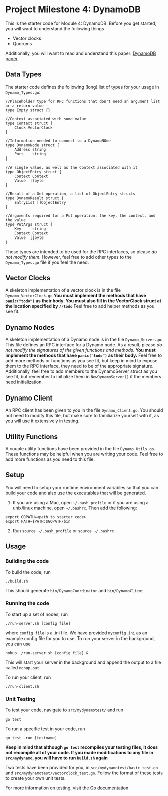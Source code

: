 # Project Milestone 4: DynamoDB

This is the starter code for Module 4: DynamoDB. Before you get started, you will want to understand the following things
- Vector clocks
- Quorums

Additionally, you will want to read and understand this paper: [DynamoDB paper](https://www.allthingsdistributed.com/files/amazon-dynamo-sosp2007.pdf)

## Data Types
The starter code defines the following (long) list of types for your usage in `Dynamo_Types.go`:
```golang
//Placeholder type for RPC functions that don't need an argument list or a return value
type Empty struct {}

//Context associated with some value
type Context struct {
    Clock VectorClock
}

//Information needed to connect to a DynamoNOde
type DynamoNode struct {
    Address string
    Port    string
}

//A single value, as well as the Context associated with it
type ObjectEntry struct {
    Context Context
    Value  []byte
}

//Result of a Get operation, a list of ObjectEntry structs
type DynamoResult struct {
    EntryList []ObjectEntry
}

//Arguments required for a Put operation: the key, the context, and the value
type PutArgs struct {
    Key     string
    Context Context
    Value  []byte
}
```
These types are intended to be used for the RPC interfaces, so please *do not modify them*. However, feel free to add other types to the `Dynamo_Types.go` file if you feel the need.

## Vector Clocks
A skeleton implementation of a vector clock is in the file `Dynamo_VectorClock.go` **You must implement the methods that have `panic("todo")` as their body. You must also fill in the VectorClock struct at the location specified by `//todo`** Feel free to add helper methods as you see fit.

## Dynamo Nodes
A skeleton implementation of a Dynamo node is in the file `Dynamo_Server.go`. This file defines an RPC interface for a Dynamo node. As a result, please *do not modify the signatures of the given functions and methods*. 
**You must implement the methods that have `panic("todo")` as their body.** Feel free to add more methods or functions as you see fit, but keep in mind to expose them to the RPC interface, they need to be of the appropriate signature.
Additionally, feel free to add members to the DynamoServer struct as you see fit, but remember to initialize them in `NewDynamoServer()` if the members need initialization.

## Dynamo Client
An RPC client has been given to you in the file `Dynamo_Client.go`. You should not need to modify this file, but 
make sure to familiarize yourself with it, as you will use it extensively in testing.

## Utility Functions
A couple utility functions have been provided in the file `Dynamo_Utils.go`. These functions may be helpful when you are writing your code. Feel free to add more functions as you need to this file.

## Setup
You will need to setup your runtime environment variables so that you can build your code and also use the executables that will be generated.
1. If you are using a Mac, open `~/.bash_profile` or if you are using a unix/linux machine, open `~/.bashrc`. Then add the following:
```
export GOPATH=<path to starter code>
export PATH=$PATH:$GOPATH/bin
```
2. Run `source ~/.bash_profile` or `source ~/.bashrc`

## Usage
### Building the code
To build the code, run 
```
./build.sh
```
This should generate `bin/DynamoCoordinator` and `bin/DynamoClient`

### Running the code
To start up a set of nodes, run
```
./run-server.sh [config file]
```
where `config file` is a .ini file. We have provided `myconfig.ini` as an example config file for you to use.
To run your server in the background, you can use
```
nohup ./run-server.sh [config file] &
```
This will start your server in the background and append the output to a file called `nohup.out`

To run your client, run
```
./run-client.sh
```

### Unit Testing
To test your code, navigate to `src/mydynamotest/` and run
```
go test
```

To run a specific test in your code, run

```
go test -run [testname]
```
**Keep in mind that although `go test` recompiles your testing files, it does not recompile all of your code. If you made modifications to any file in `src/mydynamo`, you will have to run `build.sh` again**

Two tests have been provided for you, in `src/mydynamotest/basic_test.go` and `src/mydynamotest/vectorclock_test.go`. Follow the format of these tests to create your own unit tests.

For more information on testing, visit the [Go documentation](https://golang.org/pkg/testing/)
